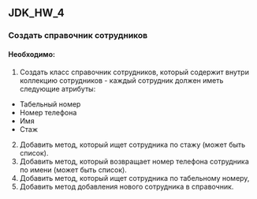 ## JDK_HW_4
### Создать справочник сотрудников
#### Необходимо:
1. Создать класс справочник сотрудников, который содержит внутри
коллекцию сотрудников - каждый сотрудник должен иметь следующие атрибуты:
- Табельный номер
- Номер телефона
- Имя
- Стаж
2. Добавить метод, который ищет сотрудника по стажу (может быть список).
3. Добавить метод, который возвращает номер телефона сотрудника по имени (может быть список).
4. Добавить метод, который ищет сотрудника по табельному номеру,
5. Добавить метод добавления нового сотрудника в справочник.
